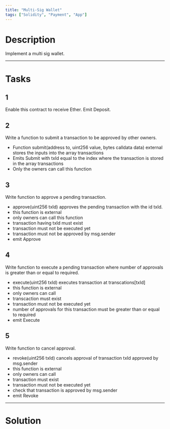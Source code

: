 ```yaml
---
title: "Multi-Sig Wallet"
tags: ["Solidity", "Payment", "App"]
---
```


# Description

Implement a multi sig wallet.

---

# Tasks

## 1

Enable this contract to receive Ether. Emit Deposit.

## 2

Write a function to submit a transaction to be approved by other owners.

- Function submit(address to, uint256 value, bytes calldata data) external stores the inputs into the array transactions
- Emits Submit with txId equal to the index where the transaction is stored in the array transactions
- Only the owners can call this function

## 3

Write function to approve a pending transaction.

- approve(uint256 txId) approves the pending transaction with the id txId.
- this function is external
- only owners can call this function
- transaction having txId must exist
- transaction must not be executed yet
- transaction must not be approved by msg.sender
- emit Approve

## 4

Write function to execute a pending transaction where number of approvals is greater than or equal to required.

- execute(uint256 txId) executes transaction at transcations[txId]
- this function is external
- only owners can call
- transcaction must exist
- transaction must not be executed yet
- number of approvals for this transaction must be greater than or equal to required
- emit Execute

## 5

Write function to cancel approval.

- revoke(uint256 txId) cancels approval of transaction txId approved by msg.sender
- this function is external
- only owners can call
- transaction must exist
- transaction must not be executed yet
- check that transaction is approved by msg.sender
- emit Revoke

---

# Solution

```sol

```
